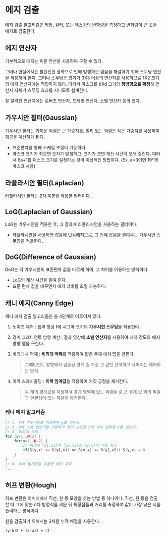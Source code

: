 # 에지 검출

에지 검출 알고리즘은 명암, 컬러, 또는 텍스처의 변화량을 측정하고 변화량이 큰 곳을 에지로 검출한다.

## 에지 연산자

기본적으로 에지는 미분 연산을 사용하여 구할 수 있다.

그러나 현실에서는 불완전한 광학으로 인해 발생하는 잡음을 해결하기 위해 스무딩 연산을 적용해야 한다. 그러나 스무딩은 크기가 3X3 이상의 연산자를 사용하므로 1X2 크기의 에지 연산자에는 적합하지 않다. 따라서 마스크를 dXd 크기의 **정방향으로 확장**해 연산자 자체가 스무딩 효과를 지니도록 설계한다.

잘 알려진 연산자에는 로버츠 연산자, 프레윗 연산자, 소벨 연산자 등이 있다.

## 가우시안 필터(Gaussian)

가우시안 필터는 가까운 픽셀은 큰 가중치를, 멀리 있는 픽셀은 작은 가중치를 사용하여 평균을 계산하게 된다.

- 표준편차를 통해 스케일 조절이 가능하다.
- 마스크 크기가 작으면 오차가 발생하고, 크기가 크면 계산 시간이 오래 걸린다. 따라서 6a+1를 마스크 크기로 설정하는 것이 이상적인 방법이다. (Ex. a=3이면 19\*19 마스크 사용)

## 라플라시안 필터(Laplacian)

라플라시안 필터는 2차 미분을 적용한 필터이다.

## LoG(Laplacian of Gaussian)

LoG는 가우시안을 적용한 후, 그 결과에 라플라시안을 사용하는 필터이다.

- 라플라시안을 사용하면 잡음에 민감해지므로, 그 전에 잡음을 줄여주는 가우시안 스무딩을 적용한다.

## DoG(Difference of Gaussian)

DoG는 각 가우시안의 표준편차 값을 다르게 하여, 그 차이를 이용하는 방식이다.

- LoG의 계산 시간을 줄여 준다.
- 표준 편차 값을 바꾸면서 에지 너비를 조절 가능하다.

## 캐니 에지(Canny Edge)

캐니 에지 검출 알고리즘은 총 4단계로 이루어져 있다.

1. 노이즈 제거 : 입력 영상 f에 시그마 크기의 **가우시안 스무딩**을 적용한다.

2. 경계 그레디언트 방향 계산 : 결과 영상에 **소벨 연산자**를 사용하여 에지 강도와 에지 방향 맵을 구한다.

3. 비최대치 억제 : **비최대 억제**를 적용하여 얇은 두께 에지 맵을 만든다.

   > 그레디언트 방향에서 검출된 경계 중 가장 큰 값만 선택하고 나머지는 제거하는 방식

4. 이력 스레시홀딩 : **이력 임계값**을 적용하여 거짓 긍정을 제거한다.

   > 두 개의 경계값을 지정해서 경계 영역에 있는 픽셀들 중 큰 경계 값 밖의 픽셀과 연결성이 없는 픽셀을 제거한다.

### 케니 에지 알고리즘

```c
// 1. f에 가우시안을 적용하여 g를 얻는다.
// 2. g에 소벨 연산자를 사용하여 에지 강도맵 S와 에지 방향맵 D를 얻는다.
// 3. 비최대 억제
for (y=1..M-2) {
	for(x=1..N-2) {
		// 여기서 (y1,x1)와 (y2,x2)는 (y,x)의 이웃 화소
		if(S(y,x) <= S(y1,x1) or S(y,x) <= S(y2,x2)) S(y,x) = 0
	}
}
// 4. 이력 임계값을 이용한 에지 추적
...
```

## 허프 변환(Hough)

허프 변환은 이미지에서 직선, 원 등 모양을 찾는 방법 중 하나이다. 직선, 원 등을 검출할 때 그에 맞는 n차 방정식을 세운 뒤 특징점들과 거리를 측정하여 값이 가장 낮은 식을 출력하는 방식이다.

원을 검출하기 위해서는 3차원 누적 배열을 사용한다.

```
(y-b)2 + (x-a)2 = r2
```
